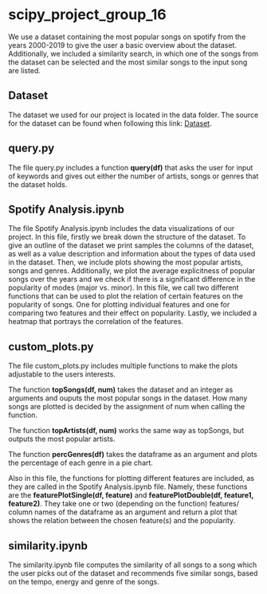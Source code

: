 # scipy_project_group_16
We use a dataset containing the most popular songs on spotify from the years 2000-2019 to give the user a basic overview about the dataset.
Additionally, we included a similarity search, in which one of the songs from the dataset can be selected and the most similar songs to the input song are listed.

## Dataset
The dataset we used for our project is located in the data folder. The source for the dataset can be found when following this link: [Dataset](https://www.kaggle.com/datasets/paradisejoy/top-hits-spotify-from-20002019).

## query.py
The file query.py includes a function **query(df)** that asks the user for input of keywords and gives out either the number of artists, songs or genres that the dataset holds.

## Spotify Analysis.ipynb
The file Spotify Analysis.ipynb includes the data visualizations of our project.
In this file, firstly we break down the structure of the dataset. To give an outline of the dataset we print samples the columns of the dataset, as well as a value description and information about the types of data used in the dataset. 
Then, we include plots showing the most popular artists, songs and genres. Additionally, we plot the average explicitness of popular songs over the years and we check if there is a significant difference in the popularity of modes (major vs. minor). 
In this file, we call two different functions that can be used to plot the relation of certain features on the popularity of songs. One for plotting individual features and one for comparing two features and their effect on popularity.
Lastly, we included a heatmap that portrays the correlation of the features.

## custom_plots.py
The file custom_plots.py includes multiple functions to make the plots adjustable to the users interests.

The function **topSongs(df, num)** takes the dataset and an integer as arguments and ouputs the most popular songs in the dataset. How many songs are plotted is decided by the assignment of num when calling    the function. 

The function **topArtists(df, num)** works the same way as topSongs, but outputs the most popular artists. 

The function **percGenres(df)** takes the dataframe as an argument and plots the percentage of each genre in a pie chart. 

Also in this file, the functions for plotting different features are included, as they are called in the Spotify Analysis.ipynb file. Namely, these functions are the **featurePlotSingle(df, feature)** and **featurePlotDouble(df, feature1, feature2)**. They take one or two (depending on the function) features/ column names of the dataframe as an argument and return a plot that shows the relation between the chosen feature(s) and the popularity. 

## similarity.ipynb
The similarity.ipynb file computes the similarity of all songs to a song which the user picks out of the dataset and recommends five similar songs, based on the tempo, energy and genre of the songs. 
